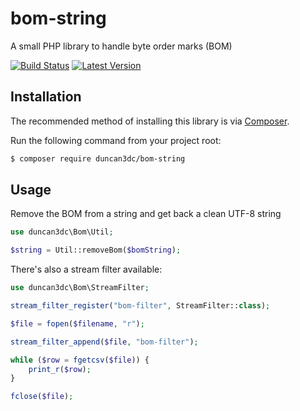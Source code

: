 # bom-string
A small PHP library to handle byte order marks (BOM)

[![Build Status](https://img.shields.io/travis/duncan3dc/bom-string.svg)](https://travis-ci.org/duncan3dc/bom-string)
[![Latest Version](https://img.shields.io/packagist/v/duncan3dc/bom-string.svg)](https://packagist.org/packages/duncan3dc/bom-string)


## Installation

The recommended method of installing this library is via [Composer](//getcomposer.org/).

Run the following command from your project root:

```bash
$ composer require duncan3dc/bom-string
```


## Usage

Remove the BOM from a string and get back a clean UTF-8 string
```php
use duncan3dc\Bom\Util;

$string = Util::removeBom($bomString);
```


There's also a stream filter available:
```php
use duncan3dc\Bom\StreamFilter;

stream_filter_register("bom-filter", StreamFilter::class);

$file = fopen($filename, "r");

stream_filter_append($file, "bom-filter");

while ($row = fgetcsv($file)) {
    print_r($row);
}

fclose($file);
```
